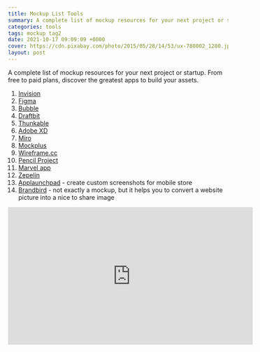```yaml
---
title: Mockup List Tools
summary: A complete list of mockup resources for your next project or startup. From free to paid plans, discover the greatest apps to build your assets.
categories: tools
tags: mockup tag2
date: 2021-10-17 09:09:09 +0000
cover: https://cdn.pixabay.com/photo/2015/05/28/14/53/ux-788002_1280.jpg
layout: post
---
```


A complete list of mockup resources for your next project or startup. From free to paid plans, discover the greatest apps to build your assets.

1. [Invision](https://www.invisionapp.com/plans)
2. [Figma](https://www.figma.com/pricing)
3. [Bubble](https://bubble.io/pricing)
4. [Draftbit](https://draftbit.com)
5. [Thunkable](https://thunkable.com)
6. [Adobe XD](https://www.adobe.com/products/xd.html)
7. [Miro](https://miro.com/features/)
8. [Mockplus](https://www.mockplus.com/free-wireframing-tool/)
9. [Wireframe.cc](https://wireframe.cc)
10. [Pencil Project](https://www.figma.com)
11. [Marvel app](https://marvelapp.com)
13. [Zepelin](https://zeplin.io/)
14. [Applaunchpad](https://theapplaunchpad.com/) - create custom screenshots for mobile store
15. [Brandbird](https://www.brandbird.app/) - not exactly a mockup, but it helps you to convert a website picture into a nice to share image

<iframe width="560" height="315" src="https://www.youtube-nocookie.com/embed/GqQxqDTVnZc" title="YouTube video player" frameborder="0" allow="accelerometer; autoplay; clipboard-write; encrypted-media; gyroscope; picture-in-picture" allowfullscreen></iframe>
